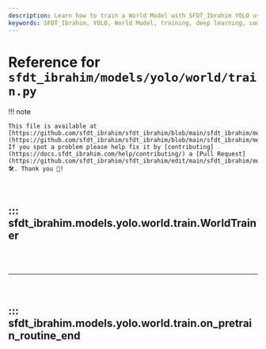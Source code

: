 ```yaml
---
description: Learn how to train a World Model with SFDT_Ibrahim YOLO using advanced techniques and customizable options for optimal performance.
keywords: SFDT_Ibrahim, YOLO, World Model, training, deep learning, computer vision, AI, machine learning, tutorial
---
```


# Reference for `sfdt_ibrahim/models/yolo/world/train.py`

!!! note

    This file is available at [https://github.com/sfdt_ibrahim/sfdt_ibrahim/blob/main/sfdt_ibrahim/models/yolo/world/train.py](https://github.com/sfdt_ibrahim/sfdt_ibrahim/blob/main/sfdt_ibrahim/models/yolo/world/train.py). If you spot a problem please help fix it by [contributing](https://docs.sfdt_ibrahim.com/help/contributing/) a [Pull Request](https://github.com/sfdt_ibrahim/sfdt_ibrahim/edit/main/sfdt_ibrahim/models/yolo/world/train.py) 🛠️. Thank you 🙏!

<br>

## ::: sfdt_ibrahim.models.yolo.world.train.WorldTrainer

<br><br><hr><br>

## ::: sfdt_ibrahim.models.yolo.world.train.on_pretrain_routine_end

<br><br>
